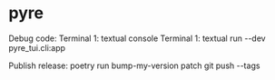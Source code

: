 # pyre


Debug code:
Terminal 1: textual console
Terminal 1: textual run --dev pyre_tui.cli:app

Publish release:
poetry run bump-my-version patch
git push --tags